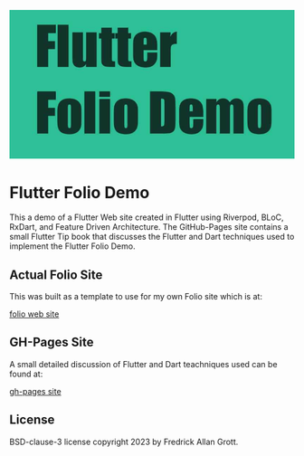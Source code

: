 ![image header](./media/image-header.jpg)

# Flutter Folio Demo

This a demo of a Flutter Web site created in Flutter using Riverpod, BLoC, RxDart, and Feature Driven Architecture. The GitHub-Pages site contains a small Flutter Tip book that discusses the Flutter and Dart techniques used to implement the Flutter Folio Demo.




## Actual Folio Site

This was built as a template to use for my own Folio site which is at:

[folio web site]()


## GH-Pages Site

A small detailed discussion of Flutter and Dart teachniques used can be found at:

[gh-pages site]()


## License

BSD-clause-3 license copyright 2023 by Fredrick Allan Grott.
